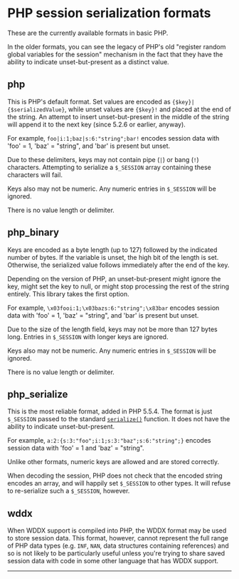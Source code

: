 PHP session serialization formats
=================================

These are the currently available formats in basic PHP.

In the older formats, you can see the legacy of PHP's old "register random
global variables for the session" mechanism in the fact that they have the
ability to indicate unset-but-present as a distinct value.


php
---

This is PHP's default format. Set values are encoded as
`{$key}|{$serializedValue}`, while unset values are `{$key}!` and placed at the
end of the string. An attempt to insert unset-but-present in the middle of the
string will append it to the next key (since 5.2.6 or earlier, anyway).

For example, `foo|i:1;baz|s:6:"string";bar!` encodes session data with
'foo' = 1, 'baz' = "string", and 'bar' is present but unset.

Due to these delimiters, keys may not contain pipe (`|`) or bang (`!`) characters.
Attempting to serialize a `$_SESSION` array containing these characters will
fail.

Keys also may not be numeric. Any numeric entries in `$_SESSION` will be ignored.

There is no value length or delimiter.


php_binary
----------

Keys are encoded as a byte length (up to 127) followed by the indicated number
of bytes. If the variable is unset, the high bit of the length is set.
Otherwise, the serialized value follows immediately after the end of the key.

Depending on the version of PHP, an unset-but-present might ignore the key,
might set the key to null, or might stop processing the rest of the string
entirely. This library takes the first option.

For example, `\x03fooi:1;\x03bazs:6:"string";\x83bar` encodes session data with
'foo' = 1, 'baz' = "string", and 'bar' is present but unset.

Due to the size of the length field, keys may not be more than 127 bytes long.
Entries in `$_SESSION` with longer keys are ignored.

Keys also may not be numeric. Any numeric entries in `$_SESSION` will be ignored.

There is no value length or delimiter.


php_serialize
-------------

This is the most reliable format, added in PHP 5.5.4. The format is just
`$_SESSION` passed to the standard [`serialize()`][serialize] function. It does
not have the ability to indicate unset-but-present.

For example, `a:2:{s:3:"foo";i:1;s:3:"baz";s:6:"string";}` encodes session data
with 'foo' = 1 and 'baz' = "string".

Unlike other formats, numeric keys are allowed and are stored correctly.

When decoding the session, PHP does not check that the encoded string encodes
an array, and will happily set `$_SESSION` to other types. It will refuse to
re-serialize such a `$_SESSION`, however.


wddx
----

When WDDX support is compiled into PHP, the WDDX format may be used to store
session data. This format, however, cannot represent the full range of PHP data
types (e.g. `INF`, `NAN`, data structures containing references) and so is not
likely to be particularly useful unless you're trying to share saved session
data with code in some other language that has WDDX support.



---
[serialize]: https://php.net/manual/en/function.serialize.php
